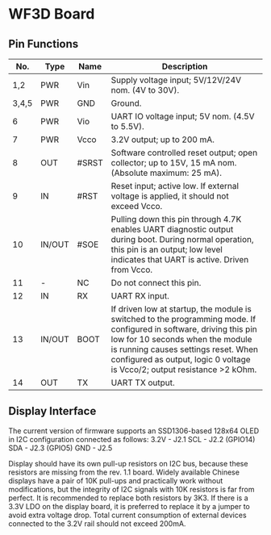 # WF3D Board
## Pin Functions

|No.   |Type  |Name |Description                                                                                        |
|------|------|-----|---------------------------------------------------------------------------------------------------|
|1,2   |PWR   |Vin  |Supply voltage input; 5V/12V/24V nom. (4V to 30V).                                                 |
|3,4,5 |PWR   |GND  |Ground.                                                                                            |
|6     |PWR   |Vio  |UART IO voltage input; 5V nom. (4.5V to 5.5V).                                                     |
|7     |PWR   |Vcco |3.2V output; up to 200 mA.                                                                         |
|8     |OUT   |#SRST|Software controlled reset output; open collector; up to 15V, 15 mA nom. (Absolute maximum: 25 mA). |
|9     |IN    |#RST |Reset input; active low. If external voltage is applied, it should not exceed Vcco.                |
|10    |IN/OUT|#SOE |Pulling down this pin through 4.7K enables UART diagnostic output during boot. During normal operation, this pin is an output; low level indicates that UART is active. Driven from Vcco.|
|11    |-     |NC   |Do not connect this pin.                                                                           |
|12    |IN    |RX   |UART RX input.                                                                                     |
|13    |IN/OUT|BOOT |If driven low at startup, the module is switched to the programming mode. If configured in software, driving this pin low for 10 seconds when the module is running causes settings reset. When configured as output, logic 0 voltage is Vcco/2; output resistance >2 kOhm.|
|14    |OUT   |TX   |UART TX output.                                                                                    |

## Display Interface
The current version of firmware supports an SSD1306-based 128x64 OLED in I2C configuration connected as follows:
3.2V - J2.1
SCL  - J2.2 (GPIO14)
SDA  - J2.3 (GPIO5)
GND  - J2.5

Display should have its own pull-up resistors on I2C bus, because these resistors are missing from the rev. 1.1 board.
Widely available Chinese displays have a pair of 10K pull-ups and practically work without modifications, but the integrity of I2C signals with 10K resistors is far from perfect.
It is recommended to replace both resistors by 3K3.
If there is a 3.3V LDO on the display board, it is preferred to replace it by a jumper to avoid extra voltage drop.
Total current consumption of external devices connected to the 3.2V rail should not exceed 200mA.
